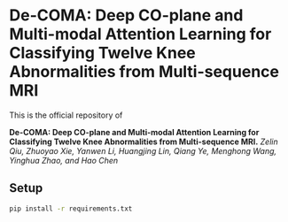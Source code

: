 # De-COMA: Deep CO-plane and Multi-modal Attention Learning for Classifying Twelve Knee Abnormalities from Multi-sequence MRI
This is the official repository of 

**De-COMA: Deep CO-plane and Multi-modal Attention Learning for Classifying Twelve Knee Abnormalities from Multi-sequence MRI.** 
*Zelin Qiu, Zhuoyao Xie, Yanwen Li, Huangjing Lin, Qiang Ye, Menghong Wang, Yinghua Zhao, and Hao Chen*

## Setup
```bash
pip install -r requirements.txt
```



